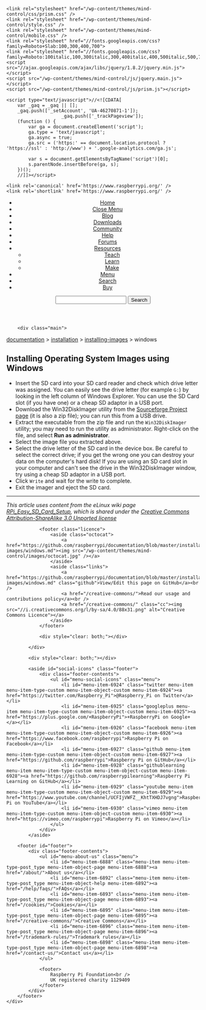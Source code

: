 <HTML>
<!--[if IE 7]>
<html class="ie ie7" lang="en-GB">
<![endif]-->
<!--[if IE 8]>
<html class="ie ie8" lang="en-GB">
<![endif]-->
<!--[if !(IE 7) | !(IE 8)  ]><!-->
<html lang="en-GB">
<!--<![endif]-->
<head>
<meta charset="utf-8" />
    <meta name="viewport" content="width=device-width, user-scalable=no" />
    <title>Installing Operating System Images using Windows - Raspberry Pi Documentation</title>
    <meta name="description" content="This section includes some simple guides to setting up the software on your Raspberry Pi. We recommend that beginners start by downloading and installing NOOBS." />
    <link rel="icon" type="image/png" href="/wp-content/themes/mind-control/images/favicon.png" />
    <link rel="publisher" href="https://plus.google.com/+RaspberryPi" />
    <!--[if lt IE 9]>
    <script src="/wp-content/themes/mind-control/js/html5.js"></script>
    <![endif]-->

    <link rel="stylesheet" href="/wp-content/themes/mind-control/css/prism.css" />
    <link rel="stylesheet" href="/wp-content/themes/mind-control/style.css" />
    <link rel="stylesheet" href="/wp-content/themes/mind-control/mobile.css" />
    <link rel="stylesheet" href="//fonts.googleapis.com/css?family=Roboto+Slab:100,300,400,700">
    <link rel="stylesheet" href="//fonts.googleapis.com/css?family=Roboto:100italic,100,300italic,300,400italic,400,500italic,500,700italic,700,900italic,900">
    <script src="//ajax.googleapis.com/ajax/libs/jquery/1.8.2/jquery.min.js"></script>
    <script src="/wp-content/themes/mind-control/js/jquery.main.js"></script>
    <script src="/wp-content/themes/mind-control/js/prism.js"></script>

    <script type="text/javascript">//<![CDATA[
        var _gaq = _gaq || [];
        _gaq.push(['_setAccount', 'UA-46270871-1']);
                        _gaq.push(['_trackPageview']);
        (function () {
            var ga = document.createElement('script');
            ga.type = 'text/javascript';
            ga.async = true;
            ga.src = ('https:' == document.location.protocol ? 'https://ssl' : 'http://www') + '.google-analytics.com/ga.js';

            var s = document.getElementsByTagName('script')[0];
            s.parentNode.insertBefore(ga, s);
        })();
        //]]></script>

    <link rel='canonical' href='https://www.raspberrypi.org/' />
    <link rel='shortlink' href='https://www.raspberrypi.org/' />
</head>

<body class="documentation">
    <div class="container">
        <header id="header">
            <nav id="nav">
                <ul id="menu-nav-bar" class="menu"><li id="menu-item-6901" class="home mobile menu-item menu-item-type-post_type menu-item-object-page current-menu-item page_item page-item-5372 current_page_item menu-item-6901"><a href="/">Home</a></li>
                    <li id="menu-item-8279" class="close-menu menu-item menu-item-type-custom menu-item-object-custom menu-item-8279"><a href="#">Close Menu</a></li>
                    <li id="menu-item-6902" class="yellow menu-item menu-item-type-post_type menu-item-object-page menu-item-6902"><a href="/blog/">Blog</a></li>
                    <li id="menu-item-6903" class="red menu-item menu-item-type-post_type menu-item-object-page menu-item-6903"><a href="/downloads/">Downloads</a></li>
                    <li id="menu-item-6904" class="purple menu-item menu-item-type-post_type menu-item-object-page menu-item-6904"><a href="/community/">Community</a></li>
                    <li id="menu-item-6905" class="green menu-item menu-item-type-post_type menu-item-object-page menu-item-6905"><a href="/help/">Help</a></li>
                    <li id="menu-item-6907" class="pink menu-item menu-item-type-custom menu-item-object-custom menu-item-6907"><a href="/forums/">Forums</a></li>
                    <li id="menu-item-6908" class="blue menu-item menu-item-type-post_type menu-item-object-page menu-item-has-children menu-item-6908"><a href="/resources/">Resources</a>
                        <ul class="sub-menu">
                            <li id="menu-item-6911" class="blue2 menu-item menu-item-type-taxonomy menu-item-object-resource-category menu-item-6911"><a href="/resources/teach/">Teach</a></li>
                            <li id="menu-item-6909" class="blue3 menu-item menu-item-type-taxonomy menu-item-object-resource-category menu-item-6909"><a href="/resources/learn/">Learn</a></li>
                            <li id="menu-item-6910" class="blue4 menu-item menu-item-type-taxonomy menu-item-object-resource-category menu-item-6910"><a href="/resources/make/">Make</a></li>
                        </ul>
                    </li>
                    <li id="menu-item-7165" class="menu mobile menu-item menu-item-type-custom menu-item-object-custom menu-item-7165"><a href="#">Menu</a></li>
                    <li id="menu-item-6912" class="search mobile menu-item menu-item-type-custom menu-item-object-custom menu-item-6912"><a href="#">Search</a></li>
                    <li id="menu-item-7154" class="shop menu-item menu-item-type-post_type menu-item-object-page menu-item-7154"><a href="/buy/">Buy</a></li>
                </ul>
            </nav>
            <form class="search" action="/">
                <input name="s" class="search" value="" />
                <input type="submit" class="submit" value="Search" />
            </form>
        </header>

        <div class="main">

<nav class="breadcrumbs">
    <a href='//www.raspberrypi.org/documentation'>documentation</a> &gt; <a href='//www.raspberrypi.org/documentation/installation'>installation</a> &gt; <a href='//www.raspberrypi.org/documentation/installation/installing-images'>installing-images</a> &gt; windows</nav>

<article class="entry-content">
    <h1>Installing Operating System Images using Windows</h1>
<ul>
<li>Insert the SD card into your SD card reader and check which drive letter was assigned. You can easily see the drive letter (for example <code>G:</code>) by looking in the left column of Windows Explorer. You can use the SD Card slot (if you have one) or a cheap SD adaptor in a USB port.</li>
<li>Download the Win32DiskImager utility from the <a href="http://sourceforge.net/projects/win32diskimager/">Sourceforge Project page</a> (it is also a zip file); you can run this from a USB drive.</li>
<li>Extract the executable from the zip file and run the <code>Win32DiskImager</code> utility; you may need to run the utility as administrator. Right-click on the file, and select <strong>Run as administrator</strong>.</li>
<li>Select the image file you extracted above.</li>
<li>Select the drive letter of the SD card in the device box. Be careful to select the correct drive; if you get the wrong one you can destroy your data on the computer's hard disk! If you are using an SD card slot in your computer and can't see the drive in the Win32DiskImager window, try using a cheap SD adaptor in a USB port.</li>
<li>Click <code>Write</code> and wait for the write to complete.</li>
<li>Exit the imager and eject the SD card.</li>
</ul>
<hr />
<p><em>This article uses content from the eLinux wiki page <a href="http://elinux.org/RPi_Easy_SD_Card_Setup">RPi_Easy_SD_Card_Setup</a>, which is shared under the <a href="http://creativecommons.org/licenses/by-sa/3.0/">Creative Commons Attribution-ShareAlike 3.0 Unported license</a></em></p></article>

                <footer class="licence">
                    <aside class="octocat">
                        <a href="https://github.com/raspberrypi/documentation/blob/master/installation/installing-images/windows.md"><img src="/wp-content/themes/mind-control/images/octocat.jpg" /></a>
                    </aside>
                    <aside class="links">
                        <a href="https://github.com/raspberrypi/documentation/blob/master/installation/installing-images/windows.md" class="github">View/Edit this page on GitHub</a><br />
                        <a href="/creative-commons/">Read our usage and contributions policy</a><br />
                        <a href="/creative-commons/" class="cc"><img src="//i.creativecommons.org/l/by-sa/4.0/88x31.png" alt="Creative Commons Licence"></a>
                    </aside>
                </footer>

                <div style="clear: both;"></div>

            </div>

            <div style="clear: both;"></div>

            <aside id="social-icons" class="footer">
                <div class="footer-contents">
                    <ul id="menu-social-icons" class="menu">
                        <li id="menu-item-6924" class="twitter menu-item menu-item-type-custom menu-item-object-custom menu-item-6924"><a href="https://twitter.com/Raspberry_Pi">@Raspberry_Pi on Twitter</a></li>
                        <li id="menu-item-6925" class="googleplus menu-item menu-item-type-custom menu-item-object-custom menu-item-6925"><a href="https://plus.google.com/+RaspberryPi">+RaspberryPi on Google+</a></li>
                        <li id="menu-item-6926" class="facebook menu-item menu-item-type-custom menu-item-object-custom menu-item-6926"><a href="https://www.facebook.com/raspberrypi">Raspberry Pi on Facebook</a></li>
                        <li id="menu-item-6927" class="github menu-item menu-item-type-custom menu-item-object-custom menu-item-6927"><a href="https://github.com/raspberrypi">Raspberry Pi on GitHub</a></li>
                        <li id="menu-item-6928" class="githublearning menu-item menu-item-type-custom menu-item-object-custom menu-item-6928"><a href="https://github.com/raspberrypilearning">Raspberry Pi Learning on GitHub</a></li>
                        <li id="menu-item-6929" class="youtube menu-item menu-item-type-custom menu-item-object-custom menu-item-6929"><a href="https://www.youtube.com/channel/UCFIjVWFZ__KhtTXHDJ7vgng">Raspberry Pi on YouTube</a></li>
                        <li id="menu-item-6930" class="vimeo menu-item menu-item-type-custom menu-item-object-custom menu-item-6930"><a href="https://vimeo.com/raspberrypi">Raspberry Pi on Vimeo</a></li>
                    </ul>
                </div>
            </aside>

        <footer id="footer">
            <div class="footer-contents">
                <ul id="menu-about-us" class="menu">
                    <li id="menu-item-6888" class="menu-item menu-item-type-post_type menu-item-object-page menu-item-6888"><a href="/about/">About us</a></li>
                    <li id="menu-item-6892" class="menu-item menu-item-type-post_type menu-item-object-help menu-item-6892"><a href="/help/faqs/">FAQs</a></li>
                    <li id="menu-item-6893" class="menu-item menu-item-type-post_type menu-item-object-page menu-item-6893"><a href="/cookies/">Cookies</a></li>
                    <li id="menu-item-6895" class="menu-item menu-item-type-post_type menu-item-object-page menu-item-6895"><a href="/creative-commons/">Creative Commons</a></li>
                    <li id="menu-item-6896" class="menu-item menu-item-type-post_type menu-item-object-page menu-item-6896"><a href="/trademark-rules/">Trademark rules</a></li>
                    <li id="menu-item-6898" class="menu-item menu-item-type-post_type menu-item-object-page menu-item-6898"><a href="/contact-us/">Contact us</a></li>
                </ul>

                <footer>
                    Raspberry Pi Foundation<br />
                    UK registered charity 1129409
                </footer>
            </div>
        </footer>
    </div>
</body>
</html>
</HTML>
